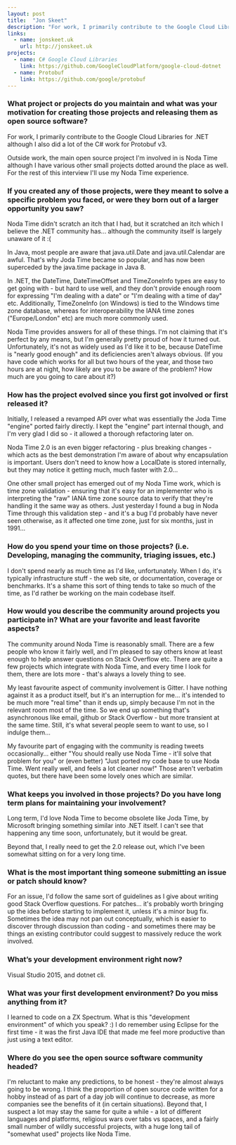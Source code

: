 ```yaml
---
layout: post
title:  "Jon Skeet"
description: "For work, I primarily contribute to the Google Cloud Libraries for .NET although I also did a lot of the C# work for Protobuf v3."
links:
  - name: jonskeet.uk
    url: http://jonskeet.uk
projects:
  - name: C# Google Cloud Libraries
    link: https://github.com/GoogleCloudPlatform/google-cloud-dotnet
  - name: Protobuf
    link: https://github.com/google/protobuf
---
```


### What project or projects do you maintain and what was your motivation for creating those projects and releasing them as open source software?

For work, I primarily contribute to the Google Cloud Libraries for .NET although
I also did a lot of the C# work for Protobuf v3.

Outside work, the main open source project I'm involved in is Noda Time although
I have various other small projects dotted around the place as well. For the
rest of this interview I'll use my Noda Time experience.

### If you created any of those projects, were they meant to solve a specific problem you faced, or were they born out of a larger opportunity you saw?

Noda Time didn't scratch an itch that I had, but it scratched an itch which I
believe the .NET community has... although the community itself is largely
unaware of it :(

In Java, most people are aware that java.util.Date and java.util.Calendar are
awful. That's why Joda Time became so popular, and has now been superceded by
the java.time package in Java 8.

In .NET, the DateTime, DateTimeOffset and TimeZoneInfo types are easy to get
going with - but hard to use well, and they don't provide enough room for
expressing "I'm dealing with a date" or "I'm dealing with a time of day" etc.
Additionally, TimeZoneInfo (on Windows) is tied to the Windows time zone
database, whereas for interoperability the IANA time zones ("Europe/London" etc)
are much more commonly used.

Noda Time provides answers for all of these things. I'm not claiming that it's
perfect by any means, but I'm generally pretty proud of how it turned out.
Unfortunately, it's not as widely used as I'd like it to be, because DateTime is
"nearly good enough" and its deficiencies aren't always obvious. (If you have
code which works for all but two hours of the year, and those two hours are at
night, how likely are you to be aware of the problem? How much are you going to
care about it?)

### How has the project evolved since you first got involved or first released it?

Initially, I released a revamped API over what was essentially the Joda Time
"engine" ported fairly directly. I kept the "engine" part internal though, and
I'm very glad I did so - it allowed a thorough refactoring later on.

Noda Time 2.0 is an even bigger refactoring - plus breaking changes - which acts
as the best demonstration I'm aware of about why encapsulation is important.
Users don't need to know how a LocalDate is stored internally, but they may
notice it getting much, much faster with 2.0...

One other small project has emerged out of my Noda Time work, which is time zone
validation - ensuring that it's easy for an implementer who is interpreting the
"raw" IANA time zone source data to verify that they're handling it the same way
as others. Just yesterday I found a bug in Noda Time through this validation step
\- and it's a bug I'd probably have never seen otherwise, as it affected one time
zone, just for six months, just in 1991...

### How do you spend your time on those projects? (i.e. Developing, managing the community, triaging issues, etc.)

I don't spend nearly as much time as I'd like, unfortunately. When I do, it's
typically infrastructure stuff - the web site, or documentation, coverage or
benchmarks. It's a shame this sort of thing tends to take so much of the time,
as I'd rather be working on the main codebase itself.

### How would you describe the community around projects you participate in? What are your favorite and least favorite aspects?

The community around Noda Time is reasonably small. There are a few people who
know it fairly well, and I'm pleased to say others know at least enough to help
answer questions on Stack Overflow etc. There are quite a few projects which
integrate with Noda Time, and every time I look for them, there are lots more -
that's always a lovely thing to see.

My least favourite aspect of community involvement is Gitter. I have nothing
against it as a product itself, but it's an interruption for me... it's intended
to be much more "real time" than it ends up, simply because I'm not in the
relevant room most of the time. So we end up something that's asynchronous like
email, github or Stack Overflow - but more transient at the same time. Still,
it's what several people seem to want to use, so I indulge them...

My favourite part of engaging with the community is reading tweets
occasionally... either "You should really use Noda Time - it'll solve that
problem for you" or (even better) "Just ported my code base to use Noda Time.
Went really well, and feels a lot cleaner now!" Those aren't verbatim quotes,
but there have been some lovely ones which are similar.

### What keeps you involved in those projects? Do you have long term plans for maintaining your involvement?

Long term, I'd love Noda Time to become obsolete like Joda Time, by Microsoft
bringing something similar into .NET itself. I can't see that happening any time
soon, unfortunately, but it would be great.

Beyond that, I really need to get the 2.0 release out, which I've been somewhat
sitting on for a very long time.

### What is the most important thing someone submitting an issue or patch should know?

For an issue, I'd follow the same sort of guidelines as I give about writing
good Stack Overflow questions. For patches... it's probably worth bringing up
the idea before starting to implement it, unless it's a minor bug fix. Sometimes
the idea may not pan out conceptually, which is easier to discover through
discussion than coding - and sometimes there may be things an existing
contributor could suggest to massively reduce the work involved.

### What’s your development environment right now?

Visual Studio 2015, and dotnet cli.

### What was your first development environment? Do you miss anything from it?

I learned to code on a ZX Spectrum. What is this "development environment" of
which you speak? :) I do remember using Eclipse for the first time - it was the
first Java IDE that made me feel more productive than just using a text editor.

### Where do you see the open source software community headed?

I'm reluctant to make any predictions, to be honest - they're almost always
going to be wrong. I think the proportion of open source code written for a
hobby instead of as part of a day job will continue to decrease, as more
companies see the benefits of it (in certain situations). Beyond that, I suspect
a lot may stay the same for quite a while - a lot of different languages and
platforms, religious wars over tabs vs spaces, and a fairly small number of
wildly successful projects, with a huge long tail of "somewhat used" projects
like Noda Time.
